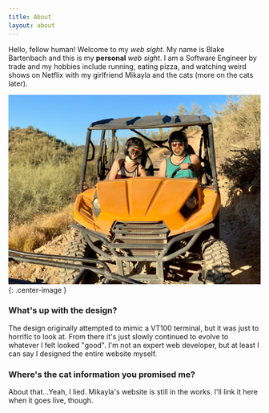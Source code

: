 ```yaml
---
title: About
layout: about
---
```

Hello, fellow human!  Welcome to my _web sight_.  My name is Blake Bartenbach and this is my
**personal** _web sight_.  I am a Software Engineer by trade and my hobbies include running, eating pizza, and 
watching weird shows on Netflix with my girlfriend Mikayla and the cats (more on the cats later).

![an image of me and my girlfriend on a UTV](/assets/images/utv.jpg){: .center-image }

### What's up with the design?
The design originally attempted to mimic a VT100 terminal, but it was just to horrific to look at.  From there it's just slowly continued to evolve to whatever I felt looked "good".  I'm not an expert web developer, but at least I can say I designed the entire website myself.

### Where's the cat information you promised me?
About that...Yeah, I lied.  Mikayla's website is still in the works.  I'll link it here when it goes live, though.
